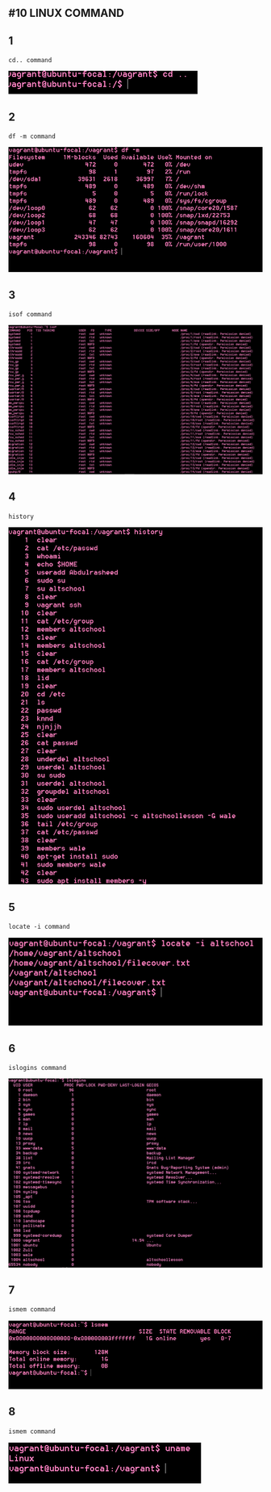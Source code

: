 #10 LINUX COMMAND
-----------------

1
-----
```linux
cd.. command
```
![](https://github.com/AbdulrasheedApampa/altschool-cloud-exercises-project/blob/main/cd%20...PNG)

2
----
```linux
df -m command
```

![](https://github.com/AbdulrasheedApampa/altschool-cloud-exercises-project/blob/main/df%20-m.PNG)

3
----
```linux
isof command
```

![](https://github.com/AbdulrasheedApampa/altschool-cloud-exercises-project/blob/main/isof_command.PNG)

4
----
```linux
history
```

![](https://github.com/AbdulrasheedApampa/altschool-cloud-exercises-project/blob/main/history.PNG)

5
----
```linux
locate -i command
```

![](https://github.com/AbdulrasheedApampa/altschool-cloud-exercises-project/blob/main/locate%20-i.PNG)

6
----
```linux
islogins command
```

![](https://github.com/AbdulrasheedApampa/altschool-cloud-exercises-project/blob/main/lslogins_command.PNG)

7
----
```linux
ismem command
```

![](https://github.com/AbdulrasheedApampa/altschool-cloud-exercises-project/blob/main/lsmem-command.PNG)

8
----
```linux
ismem command
```

![](https://github.com/AbdulrasheedApampa/altschool-cloud-exercises-project/blob/main/uname.PNG)



